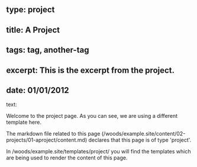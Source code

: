 type: project
----
title: A Project
----
tags: tag, another-tag
----
excerpt: This is the excerpt from the project.
----
date: 01/01/2012
----
text:

Welcome to the project page. As you can see, we are using a different template here.

The markdown file related to this page (/woods/example.site/content/02-projects/01-aproject/content.md) declares that this page is of type 'project'.

In /woods/example.site/templates/project/ you will find the templates which are being used to render the content of this page.